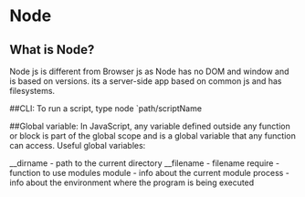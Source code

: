# Node

## What is Node?
Node js is different from Browser js as Node has no DOM and window and is based on versions. its a server-side app based on common js and has filesystems.

##CLI:
To run a script, type node `path/scriptName


##Global variable:
In JavaScript, any variable defined outside any function or block is part of the global scope and is a global variable that any function can access.
Useful global variables:

__dirname - path to the current directory
__filename - filename
require - function to use modules
module - info about the current module
process -info about the environment where the program is being executed
